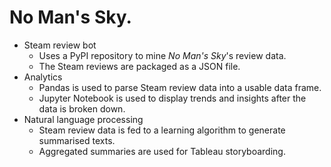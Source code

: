 # No Man's Sky.
- Steam review bot
  - Uses a PyPI repository to mine <i>No Man's Sky</i>'s review data.
  - The Steam reviews are packaged as a JSON file.
- Analytics
  - Pandas is used to parse Steam review data into a usable data frame.
  - Jupyter Notebook is used to display trends and insights after the data is broken down.
- Natural language processing
  - Steam review data is fed to a learning algorithm to generate summarised texts.
  - Aggregated summaries are used for Tableau storyboarding.
